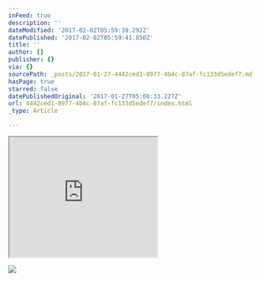 ```yaml
---
inFeed: true
description: ''
dateModified: '2017-02-02T05:59:39.292Z'
datePublished: '2017-02-02T05:59:41.850Z'
title: ''
author: []
publisher: {}
via: {}
sourcePath: _posts/2017-01-27-4442ced1-8977-4b4c-87af-fc133d5edef7.md
hasPage: true
starred: false
datePublishedOriginal: '2017-01-27T05:08:33.227Z'
url: 4442ced1-8977-4b4c-87af-fc133d5edef7/index.html
_type: Article

---
```

<iframe src="https://the-grid.github.io/ed-userhtml/?g=eJyd0U1PgzAYB_C7n-IJZ7duozBmGIlimAdjNiHO7GLKVigOCrZdUD-9vM14YAdJmrR9kvb3f1q7cOzQWbNc5bAiaUrFFzwm_ChtFDo2KpwrmwATNFpqTKlC3iBUluVYZqe4GuN9nqG4PYb4CMst-9ggDRQRMVVL7S1MCT9qDkwXhg4VMZtMMQTsxA9UhIk4SAgoyaDxJdiI_NvcPO9mW6_P9EYWXv3K1WxcNzWvWXc185xGKkHJcVAEw_tWm6g_wnQycf9kMJsMVfG-2XRFC_xTQQX4JBR0UITXh92n61-KYLRY1-meJTQapOD3J7G_61dwbSzahuZ69aOEqzwbxOhR6YuyjwlGulXfj1vHmkFA0pwPUubKFAv9wpOZt8htgQpaCyopV_CS1J90tn4AgVgEdw" height="244" style=""></iframe>

![](https://the-grid-user-content.s3-us-west-2.amazonaws.com/3f538049-5d8d-428c-ae94-92f8d1650ad5.jpg)